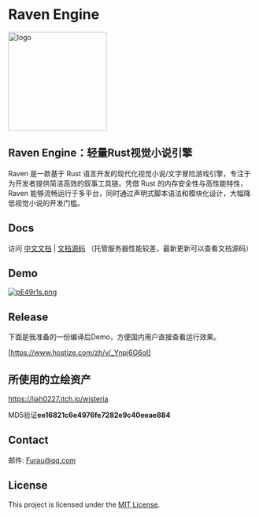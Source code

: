 # Raven Engine
<img src="https://s21.ax1x.com/2025/04/12/pERffsK.png" width="200" alt="logo">

## Raven Engine：轻量Rust视觉小说引擎
Raven 是一款基于 Rust 语言开发的现代化视觉小说/文字冒险游戏引擎，专注于为开发者提供简洁高效的叙事工具链。凭借 Rust 的内存安全性与高性能特性，Raven 能够流畅运行于多平台，同时通过声明式脚本语法和模块化设计，大幅降低视觉小说的开发门槛。
## Docs
访问 [中文文档](https://doc.raven.rs/ "中文文档") | [文档源码](/docs "文档源码") 
（托管服务器性能较差，最新更新可以查看文档源码）
## Demo
[![pE49r1s.png](https://s21.ax1x.com/2025/04/18/pE49r1s.png)](https://imgse.com/i/pE49r1s)

## Release
下面是我准备的一份编译后Demo，方便国内用户直接查看运行效果。

[https://www.hostize.com/zh/v/_Ynpj6G6oI]


## 所使用的立绘资产

https://liah0227.itch.io/wisteria

MD5验证**ee16821c6e4976fe7282e9c40eeae884**

## Contact
邮件: Furau@qq.com

<!-- ## License
This code is licensed under dual MIT / Apache-2.0 but with no attribution necessary. All contributions must agree to this licensing. -->
## License
This project is licensed under the [MIT License](LICENSE).